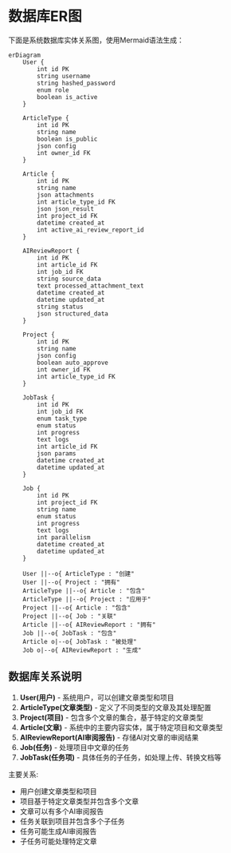 # 数据库ER图

下面是系统数据库实体关系图，使用Mermaid语法生成：

```mermaid
erDiagram
    User {
        int id PK
        string username
        string hashed_password
        enum role
        boolean is_active
    }
    
    ArticleType {
        int id PK
        string name
        boolean is_public
        json config
        int owner_id FK
    }
    
    Article {
        int id PK
        string name
        json attachments
        int article_type_id FK
        json json_result
        int project_id FK
        datetime created_at
        int active_ai_review_report_id
    }
    
    AIReviewReport {
        int id PK
        int article_id FK
        int job_id FK
        string source_data
        text processed_attachment_text
        datetime created_at
        datetime updated_at
        string status
        json structured_data
    }
    
    Project {
        int id PK
        string name
        json config
        boolean auto_approve
        int owner_id FK
        int article_type_id FK
    }
    
    JobTask {
        int id PK
        int job_id FK
        enum task_type
        enum status
        int progress
        text logs
        int article_id FK
        json params
        datetime created_at
        datetime updated_at
    }
    
    Job {
        int id PK
        int project_id FK
        string name
        enum status
        int progress
        text logs
        int parallelism
        datetime created_at
        datetime updated_at
    }
    
    User ||--o{ ArticleType : "创建"
    User ||--o{ Project : "拥有"
    ArticleType ||--o{ Article : "包含"
    ArticleType ||--o{ Project : "应用于"
    Project ||--o{ Article : "包含"
    Project ||--o{ Job : "关联"
    Article ||--o{ AIReviewReport : "拥有"
    Job ||--o{ JobTask : "包含"
    Article o|--o{ JobTask : "被处理"
    Job o|--o{ AIReviewReport : "生成"
```

## 数据库关系说明

1. **User(用户)** - 系统用户，可以创建文章类型和项目
2. **ArticleType(文章类型)** - 定义了不同类型的文章及其处理配置
3. **Project(项目)** - 包含多个文章的集合，基于特定的文章类型
4. **Article(文章)** - 系统中的主要内容实体，属于特定项目和文章类型
5. **AIReviewReport(AI审阅报告)** - 存储AI对文章的审阅结果
6. **Job(任务)** - 处理项目中文章的任务
7. **JobTask(任务项)** - 具体任务的子任务，如处理上传、转换文档等

主要关系:
- 用户创建文章类型和项目
- 项目基于特定文章类型并包含多个文章
- 文章可以有多个AI审阅报告
- 任务关联到项目并包含多个子任务
- 任务可能生成AI审阅报告
- 子任务可能处理特定文章 